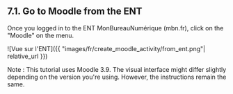## 7.1. Go to Moodle from the ENT

Once you logged in to the ENT MonBureauNumérique (mbn.fr), click on the "Moodle" on the menu.

![Vue sur l'ENT]({{ "images/fr/create_moodle_activity/from_ent.png"| relative_url }})

Note : This tutorial uses Moodle 3.9. The visual interface might differ slightly depending on the version you're using. However, the instructions remain the same.